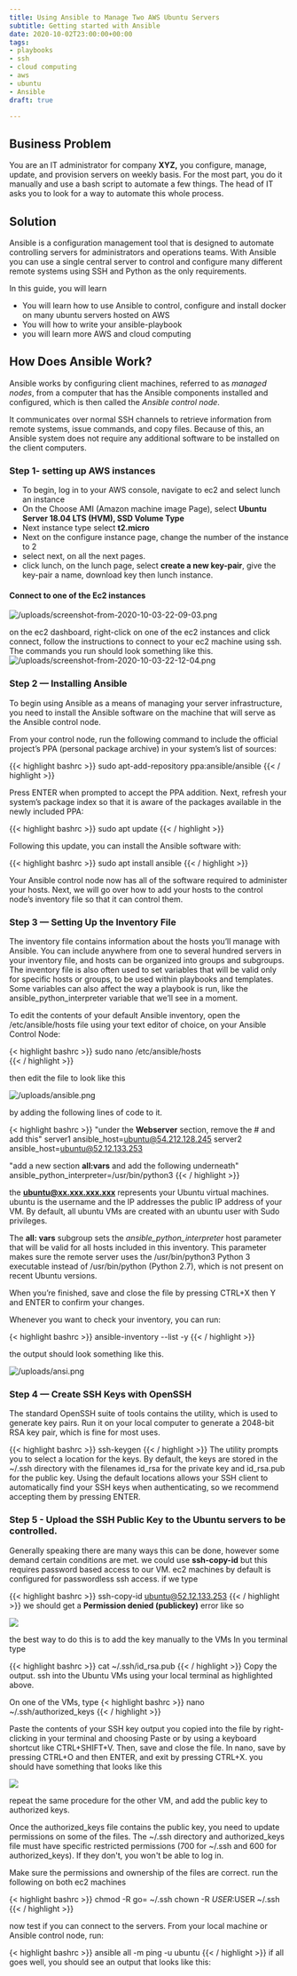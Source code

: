 ```yaml
---
title: Using Ansible to Manage Two AWS Ubuntu Servers
subtitle: Getting started with Ansible
date: 2020-10-02T23:00:00+00:00
tags:
- playbooks
- ssh
- cloud computing
- aws
- ubuntu
- Ansible
draft: true

---
```

## Business Problem

You are an IT administrator for company **XYZ,** you configure, manage, update, and provision servers on weekly basis. For the most part, you do it manually and use a bash script to automate a few things. The head of IT asks you to look for a way to automate this whole process.

## Solution

Ansible is a configuration management tool that is designed to automate controlling servers for administrators and operations teams. With Ansible you can use a single central server to control and configure many different remote systems using SSH and Python as the only requirements.

In this guide, you will learn

* You will learn how to use Ansible to control, configure and install docker on many ubuntu servers hosted on AWS
* You will how to write your ansible-playbook
* you will learn more AWS and cloud computing

## How Does Ansible Work?

Ansible works by configuring client machines, referred to as _managed nodes_, from a computer that has the Ansible components installed and configured, which is then called the _Ansible control node_.

It communicates over normal SSH channels to retrieve information from remote systems, issue commands, and copy files. Because of this, an Ansible system does not require any additional software to be installed on the client computers.

### Step 1- setting up AWS instances

* To begin, log in to your AWS console, navigate to ec2 and select lunch an instance
* On the Choose AMI (Amazon machine image Page), select **Ubuntu Server 18.04 LTS (HVM), SSD Volume Type**
* Next instance type select **t2.micro**
* Next on the configure instance page, change the number of the instance to 2
* select next, on all the next pages.
* click lunch, on the lunch page, select **create a new key-pair**, give the key-pair a name, download key then lunch instance.

#### Connect to one of the Ec2 instances

![/uploads/screenshot-from-2020-10-03-22-09-03.png](https://app.forestry.io/sites/rmreowx0yfjbvg/body-media//uploads/screenshot-from-2020-10-03-22-09-03.png)

on the ec2 dashboard, right-click on one of the ec2 instances and click connect, follow the instructions to connect to your ec2 machine using ssh. The commands you run should look something like this.![/uploads/screenshot-from-2020-10-03-22-12-04.png](https://app.forestry.io/sites/rmreowx0yfjbvg/body-media//uploads/screenshot-from-2020-10-03-22-12-04.png)

### Step 2 — Installing Ansible

To begin using Ansible as a means of managing your server infrastructure, you need to install the Ansible software on the machine that will serve as the Ansible control node.

From your control node, run the following command to include the official project’s PPA (personal package archive) in your system’s list of sources:

{{< highlight bashrc  >}}
sudo apt-add-repository ppa:ansible/ansible
{{< / highlight >}}

Press ENTER when prompted to accept the PPA addition. Next, refresh your system’s package index so that it is aware of the packages available in the newly included PPA:

{{< highlight bashrc  >}}
sudo apt update
{{< / highlight >}}

Following this update, you can install the Ansible software with:

{{< highlight bashrc  >}}
sudo apt install ansible
{{< / highlight >}}

Your Ansible control node now has all of the software required to administer your hosts. Next, we will go over how to add your hosts to the control node’s inventory file so that it can control them.

### Step 3 — Setting Up the Inventory File

The inventory file contains information about the hosts you’ll manage with Ansible. You can include anywhere from one to several hundred servers in your inventory file, and hosts can be organized into groups and subgroups. The inventory file is also often used to set variables that will be valid only for specific hosts or groups, to be used within playbooks and templates. Some variables can also affect the way a playbook is run, like the ansible_python_interpreter variable that we’ll see in a moment.

To edit the contents of your default Ansible inventory, open the /etc/ansible/hosts file using your text editor of choice, on your Ansible Control Node:

{< highlight bashrc  >}}
sudo nano /etc/ansible/hosts  
{{< / highlight >}}

then edit the file to look like this

![/uploads/ansible.png](https://app.forestry.io/sites/rmreowx0yfjbvg/body-media//uploads/ansible.png)

by adding the following lines of code to it.

{< highlight bashrc  >}}
"under the **Webserver** section, remove the # and  add this" server1 ansible_host=ubuntu@54.212.128.245 server2 ansible_host=ubuntu@52.12.133.253

"add a new section **all:vars** and add the following underneath" ansible_python_interpreter=/usr/bin/python3
{{< / highlight >}}

the **ubuntu@xx.xxx.xxx.xxx** represents your Ubuntu virtual machines. ubuntu is the username and the IP addresses the public IP address of your VM. By default, all ubuntu VMs are created with an ubuntu user with Sudo privileges.

The **all: vars** subgroup sets the _ansible_python_interpreter_ host parameter that will be valid for all hosts included in this inventory. This parameter makes sure the remote server uses the /usr/bin/python3 Python 3 executable instead of /usr/bin/python (Python 2.7), which is not present on recent Ubuntu versions.

When you’re finished, save and close the file by pressing CTRL+X then Y and ENTER to confirm your changes.

Whenever you want to check your inventory, you can run:

{< highlight bashrc  >}}
ansible-inventory --list -y
{{< / highlight >}}

the output should look something like this.

![/uploads/ansi.png](https://app.forestry.io/sites/rmreowx0yfjbvg/body-media//uploads/ansi.png)

### Step 4 — Create SSH Keys with OpenSSH

The standard OpenSSH suite of tools contains the utility, which is used to generate key pairs. Run it on your local computer to generate a 2048-bit RSA key pair, which is fine for most uses.

{{< highlight bashrc  >}}
ssh-keygen
{{< / highlight >}}
The utility prompts you to select a location for the keys. By default, the keys are stored in the \~/.ssh directory with the filenames id_rsa for the private key and id_rsa.pub for the public key. Using the default locations allows your SSH client to automatically find your SSH keys when authenticating, so we recommend accepting them by pressing ENTER.

### Step 5 - Upload the SSH Public Key to the Ubuntu servers to be controlled.

Generally speaking there are many ways this can be done, however some demand certain conditions are met.
we could use **ssh-copy-id** but this requires password based access to our VM. ec2 machines by default is configured for passwordless ssh access. if we type

{{< highlight bashrc  >}}
ssh-copy-id ubuntu@52.12.133.253
{{< / highlight >}}
we should get a **Permission denied (publickey)** error like so

![](/uploads/permission.png)

the best way to do this is to add the key manually to the VMs
In you terminal type

{{< highlight bashrc  >}}
cat \~/.ssh/id_rsa.pub
{{< / highlight >}}
Copy the output.
ssh into the Ubuntu VMs using your local terminal as highlighted above.

On one of the VMs, type
{< highlight bashrc  >}}
nano \~/.ssh/authorized_keys
{{< / highlight >}}

Paste the contents of your SSH key output you copied into the file by right-clicking in your terminal and choosing Paste or by using a keyboard shortcut like CTRL+SHIFT+V. Then, save and close the file. In nano, save by pressing CTRL+O and then ENTER, and exit by pressing CTRL+X.
you should have something that looks like this

![](/uploads/ss.png)

repeat the same procedure for the other VM, and add the public key to authorized keys.

Once the authorized_keys file contains the public key, you need to update permissions on some of the files. The ~/.ssh directory and authorized_keys file must have specific restricted permissions (700 for ~/.ssh and 600 for authorized_keys). If they don't, you won't be able to log in.

Make sure the permissions and ownership of the files are correct.
run the following on both ec2 machines

{< highlight bashrc  >}}
chmod -R go= ~/.ssh
chown -R $USER:$USER ~/.ssh
{{< / highlight >}}

now test if you can connect to the servers. From your local machine or Ansible control node, run:

{< highlight bashrc  >}}
ansible all -m ping -u ubuntu
{{< / highlight >}}
if all goes well, you should see an output that looks like this:
